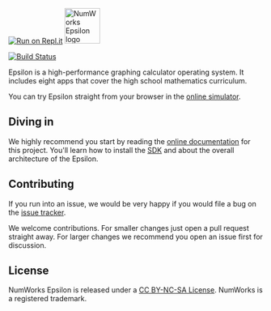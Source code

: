 [![Run on Repl.it](https://repl.it/badge/github/numworks/epsilon)](https://repl.it/github/numworks/epsilon)
<img src="docs/epsilon.svg?sanitize=true" alt="NumWorks Epsilon logo" height="70" >

[![Build Status](https://github.com/numworks/epsilon/workflows/Continuous%20integration/badge.svg)](https://github.com/numworks/epsilon/actions?workflow=Continuous+integration)

Epsilon is a high-performance graphing calculator operating system. It includes eight apps that cover the high school mathematics curriculum.

You can try Epsilon straight from your browser in the [online simulator](https://www.numworks.com/simulator/).

## Diving in

We highly recommend you start by reading the [online documentation](https://www.numworks.com/resources/engineering/software/) for this project. You'll learn how to install the [SDK](https://www.numworks.com/resources/engineering/software/build/) and about the overall architecture of the Epsilon.

## Contributing

If you run into an issue, we would be very happy if you would file a bug on the [issue tracker](https://github.com/numworks/epsilon/issues).

We welcome contributions. For smaller changes just open a pull request straight away. For larger changes we recommend you open an issue first for discussion.

## License

NumWorks Epsilon is released under a [CC BY-NC-SA License](https://creativecommons.org/licenses/by-nc-sa/4.0/legalcode). NumWorks is a registered trademark.
